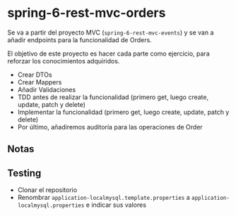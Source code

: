# spring-6-rest-mvc-orders

Se va a partir del proyecto MVC (`spring-6-rest-mvc-events`) y se van a añadir endpoints para la funcionalidad de Orders.

El objetivo de este proyecto es hacer cada parte como ejercicio, para reforzar los conocimientos adquiridos.

- Crear DTOs
- Crear Mappers
- Añadir Validaciones
- TDD antes de realizar la funcionalidad (primero get, luego create, update, patch y delete)
- Implementar la funcionalidad (primero get, luego create, update, patch y delete)
- Por último, añadiremos auditoría para las operaciones de Order

## Notas

## Testing

- Clonar el repositorio
- Renombrar `application-localmysql.template.properties` a `application-localmysql.properties` e indicar sus valores